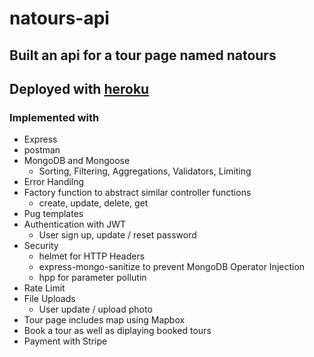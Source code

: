 # natours-api

## Built an api for a tour page named natours

## Deployed with [heroku](https://mx-https://mx-natours-api.herokuapp.com/)

### Implemented with

- Express
- postman
- MongoDB and Mongoose
  - Sorting, Filtering, Aggregations, Validators, Limiting
- Error Handilng
- Factory function to abstract similar controller functions
  - create, update, delete, get
- Pug templates
- Authentication with JWT
  - User sign up, update / reset password
- Security
  - helmet for HTTP Headers
  - express-mongo-sanitize to prevent MongoDB Operator Injection
  - hpp for parameter pollutin
- Rate Limit
- File Uploads
  - User update / upload photo
- Tour page includes map using Mapbox
- Book a tour as well as diplaying booked tours
- Payment with Stripe
